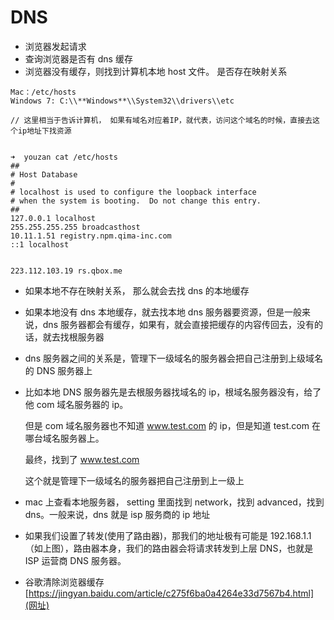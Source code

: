 # DNS

- 浏览器发起请求
- 查询浏览器是否有 dns 缓存
- 浏览器没有缓存，则找到计算机本地 host 文件。 是否存在映射关系

```shell
Mac：/etc/hosts
Windows 7: C:\\**Windows**\\System32\\drivers\\etc

// 这里相当于告诉计算机， 如果有域名对应着IP，就代表，访问这个域名的时候，直接去这个ip地址下找资源
```

```shell

➜  youzan cat /etc/hosts
##
# Host Database
#
# localhost is used to configure the loopback interface
# when the system is booting.  Do not change this entry.
##
127.0.0.1 localhost
255.255.255.255 broadcasthost
10.11.1.51 registry.npm.qima-inc.com
::1 localhost


223.112.103.19 rs.qbox.me
```

- 如果本地不存在映射关系， 那么就会去找 dns 的本地缓存

- 如果本地没有 dns 本地缓存，就去找本地 dns 服务器要资源，但是一般来说，dns 服务器都会有缓存，如果有，就会直接把缓存的内容传回去，没有的话，就去找根服务器

- dns 服务器之间的关系是，管理下一级域名的服务器会把自己注册到上级域名的 DNS 服务器上

- 比如本地 DNS 服务器先是去根服务器找域名的 ip，根域名服务器没有，给了他 com 域名服务器的 ip。

  但是 com 域名服务器也不知道 www.test.com 的 ip，但是知道 test.com 在哪台域名服务器上。

  最终，找到了 www.test.com

  这个就是管理下一级域名的服务器把自己注册到上一级上

* mac 上查看本地服务器， setting 里面找到 network，找到 advanced，找到 dns。一般来说，dns 就是 isp 服务商的 ip 地址

* 如果我们设置了转发(使用了路由器)，那我们的地址极有可能是 192.168.1.1（如上图），路由器本身，我们的路由器会将请求转发到上层 DNS，也就是 ISP 运营商 DNS 服务器。

- 谷歌清除浏览器缓存[https://jingyan.baidu.com/article/c275f6ba0a4264e33d7567b4.html](网址)

